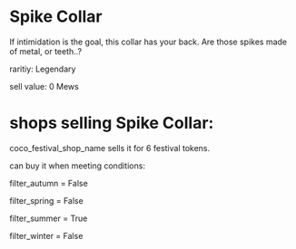 # Spike Collar

If intimidation is the goal, this collar has your back. Are those spikes made of metal, or teeth..?

raritiy: Legendary

sell value: 0 Mews

# shops selling Spike Collar:

coco_festival_shop_name sells it for 6 festival tokens.

can buy it when meeting conditions: 

filter_autumn = False

filter_spring = False

filter_summer = True

filter_winter = False
